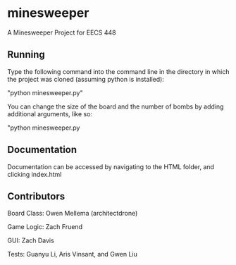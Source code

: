 # minesweeper
A Minesweeper Project for EECS 448

## Running
Type the following command into the command line in the directory in which the project was cloned (assuming python is installed):

"python minesweeper.py"

You can change the size of the board and the number of bombs by adding additional arguments, like so:

"python minesweeper.py <number of bombs> <size along one side>

## Documentation

Documentation can be accessed by navigating to the HTML folder, and clicking index.html

## Contributors

Board Class: Owen Mellema (architectdrone)

Game Logic: Zach Fruend

GUI: Zach Davis

Tests: Guanyu Li, Aris Vinsant, and Gwen Liu

